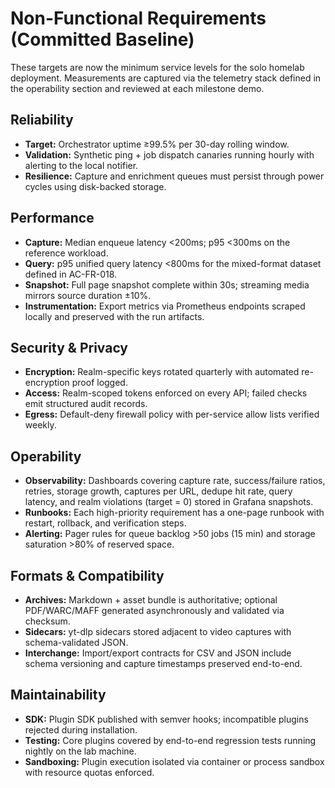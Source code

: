 # Non-Functional Requirements (Committed Baseline)

These targets are now the minimum service levels for the solo homelab deployment. Measurements are captured via the telemetry
stack defined in the operability section and reviewed at each milestone demo.

## Reliability
- **Target:** Orchestrator uptime ≥99.5% per 30-day rolling window.
- **Validation:** Synthetic ping + job dispatch canaries running hourly with alerting to the local notifier.
- **Resilience:** Capture and enrichment queues must persist through power cycles using disk-backed storage.

## Performance
- **Capture:** Median enqueue latency <200ms; p95 <300ms on the reference workload.
- **Query:** p95 unified query latency <800ms for the mixed-format dataset defined in AC-FR-018.
- **Snapshot:** Full page snapshot complete within 30s; streaming media mirrors source duration ±10%.
- **Instrumentation:** Export metrics via Prometheus endpoints scraped locally and preserved with the run artifacts.

## Security & Privacy
- **Encryption:** Realm-specific keys rotated quarterly with automated re-encryption proof logged.
- **Access:** Realm-scoped tokens enforced on every API; failed checks emit structured audit records.
- **Egress:** Default-deny firewall policy with per-service allow lists verified weekly.

## Operability
- **Observability:** Dashboards covering capture rate, success/failure ratios, retries, storage growth, captures per URL,
  dedupe hit rate, query latency, and realm violations (target = 0) stored in Grafana snapshots.
- **Runbooks:** Each high-priority requirement has a one-page runbook with restart, rollback, and verification steps.
- **Alerting:** Pager rules for queue backlog >50 jobs (15 min) and storage saturation >80% of reserved space.

## Formats & Compatibility
- **Archives:** Markdown + asset bundle is authoritative; optional PDF/WARC/MAFF generated asynchronously and validated via checksum.
- **Sidecars:** yt-dlp sidecars stored adjacent to video captures with schema-validated JSON.
- **Interchange:** Import/export contracts for CSV and JSON include schema versioning and capture timestamps preserved end-to-end.

## Maintainability
- **SDK:** Plugin SDK published with semver hooks; incompatible plugins rejected during installation.
- **Testing:** Core plugins covered by end-to-end regression tests running nightly on the lab machine.
- **Sandboxing:** Plugin execution isolated via container or process sandbox with resource quotas enforced.
